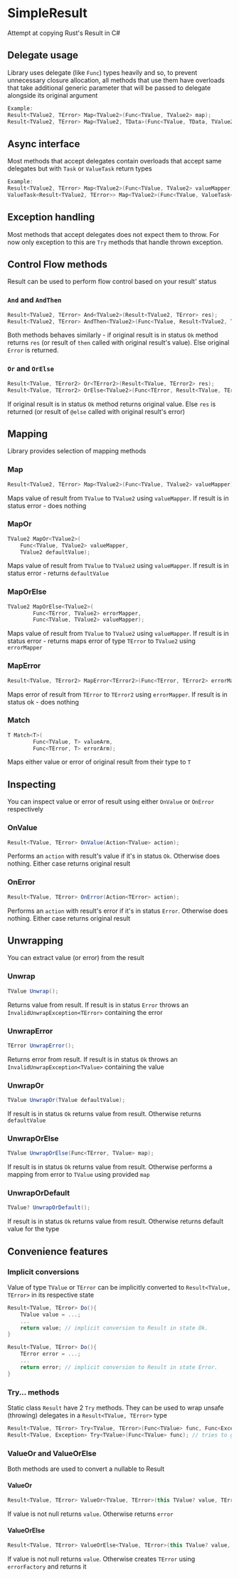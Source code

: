 # SimpleResult
Attempt at copying Rust's Result in C#  
## Delegate usage
Library uses delegate (like `Func`) types heavily and so, to prevent unnecessary closure allocation, all methods that use them have overloads that take additional generic parameter that will be passed to delegate alongside its original argument  
```csharp
Example:
Result<TValue2, TError> Map<TValue2>(Func<TValue, TValue2> map);
Result<TValue2, TError> Map<TValue2, TData>(Func<TValue, TData, TValue2> map, TData data);
```
## Async interface
Most methods that accept delegates contain overloads that accept same delegates but with `Task` or `ValueTask` return types
```csharp
Example:
Result<TValue2, TError> Map<TValue2>(Func<TValue, TValue2> valueMapper);Task<Result<TValue2, TError>> Map<TValue2>(Func<TValue, Task<TValue2>> valueMapper);
ValueTask<Result<TValue2, TError>> Map<TValue2>(Func<TValue, ValueTask<TValue2>> valueMapper);
```
## Exception handling
Most methods that accept delegates does not expect them to throw. For now only exception to this are `Try` methods that handle thrown exception. 
## Control Flow methods  
Result can be used to perform flow control based on your result' status
### `And` and `AndThen`
```csharp
Result<TValue2, TError> And<TValue2>(Result<TValue2, TError> res);
Result<TValue2, TError> AndThen<TValue2>(Func<TValue, Result<TValue2, TError>> then);
```
Both methods behaves similarly - if original result is in status `Ok` method returns `res` (or result of `then` called with original result's value). Else original `Error` is returned.
### `Or` and `OrElse`
```csharp
Result<TValue, TError2> Or<TError2>(Result<TValue, TError2> res);
Result<TValue, TError2> OrElse<TValue2>(Func<TError, Result<TValue, TError2>> @else);
```
If original result is in status `Ok` method returns original value. Else `res` is returned (or result of `@else` called with original result's error)
## Mapping
Library provides selection of mapping methods
### Map
```csharp
Result<TValue2, TError> Map<TValue2>(Func<TValue, TValue2> valueMapper);
```
Maps value of result from `TValue` to `TValue2` using `valueMapper`. If result is in status error - does nothing
### MapOr
```csharp
TValue2 MapOr<TValue2>(
    Func<TValue, TValue2> valueMapper,
    TValue2 defaultValue);
```
Maps value of result from `TValue` to `TValue2` using `valueMapper`. If result is in status error - returns `defaultValue`
### MapOrElse
```csharp
TValue2 MapOrElse<TValue2>(
		Func<TError, TValue2> errorMapper,
		Func<TValue, TValue2> valueMapper);
```
Maps value of result from `TValue` to `TValue2` using `valueMapper`. If result is in status error - returns maps error of type `TError` to `TValue2` using `errorMapper`
### MapError
```csharp
Result<TValue, TError2> MapError<TError2>(Func<TError, TError2> errorMapper);
```
Maps error of result from `TError` to `TError2` using `errorMapper`. If result is in status ok - does nothing
### Match
```csharp
T Match<T>(
        Func<TValue, T> valueArm,
        Func<TError, T> errorArm);
```
Maps either value or error of original result from their type to `T`
## Inspecting
You can inspect value or error of result using either `OnValue` or `OnError` respectively
### OnValue
```csharp
Result<TValue, TError> OnValue(Action<TValue> action);
```
Performs an `action` with result's value if it's in status `Ok`. Otherwise does nothing. Either case returns original result 
### OnError
```csharp
Result<TValue, TError> OnError(Action<TError> action);
```
Performs an `action` with result's error if it's in status `Error`. Otherwise does nothing. Either case returns original result 
## Unwrapping
You can extract value (or error) from the result
### Unwrap
```csharp
TValue Unwrap();
```
Returns value from result. If result is in status `Error` throws an `InvalidUnwrapException<TError>` containing the error
### UnwrapError
```csharp
TError UnwrapError();
```
Returns error from result. If result is in status `Ok` throws an `InvalidUnwrapException<TValue>` containing the value
### UnwrapOr
```csharp
TValue UnwrapOr(TValue defaultValue);
```
If result is in status `Ok` returns value from result. Otherwise returns `defaultValue`
### UnwrapOrElse
```csharp
TValue UnwrapOrElse(Func<TError, TValue> map);
```
If result is in status `Ok` returns value from result. Otherwise performs a mapping from error to `TValue` using provided `map`
### UnwrapOrDefault
```csharp
TValue? UnwrapOrDefault();
```
If result is in status `Ok` returns value from result. Otherwise returns default value for the type
## Convenience features
### Implicit conversions
Value of type `TValue` or `TError` can be implicitly converted to `Result<TValue, TError>` in its respective state
```csharp
Result<TValue, TError> Do(){
    TValue value = ...;
    ...
    return value; // implicit conversion to Result in state Ok.
}

Result<TValue, TError> Do(){
    TError error = ...;
    ...
    return error; // implicit conversion to Result in state Error.
}
```
### Try... methods
Static class `Result` have 2 `Try` methods. They can be used to wrap unsafe (throwing) delegates in a `Result<TValue, TError>` type
```csharp
Result<TValue, TError> Try<TValue, TError>(Func<TValue> func, Func<Exception, TError> exceptionMapper); // tries to get value with func, otherwise maps thrown exception with provided exceptionMapper
Result<TValue, Exception> Try<TValue>(Func<TValue> func); // tries to get value with func, otherwise returns thrown exception
```
### ValueOr and ValueOrElse
Both methods are used to convert a nullable to Result
#### ValueOr
```csharp
Result<TValue, TError> ValueOr<TValue, TError>(this TValue? value, TError error);
```
If value is not null returns `value`. Otherwise returns `error`
#### ValueOrElse
```csharp
Result<TValue, TError> ValueOrElse<TValue, TError>(this TValue? value, Func<TError> errorFactory);
```
If value is not null returns `value`. Otherwise creates `TError` using `errorFactory` and returns it
